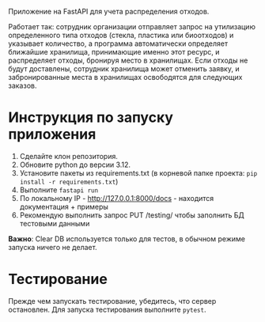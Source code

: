 Приложение на FastAPI для учета распределения отходов. 

Работает так: сотрудник организации отправляет запрос на утилизацию определенного типа отходов (стекла, пластика или биоотходов) и указывает количество, а программа автоматически определяет ближайшие хранилища, 
принимающие именно этот ресурс, и распределяет отходы, бронируя место в хранилищах. Если отходы не будут доставлены, сотрудник хранилища может отменить заявку, и забронированные места в хранилищах освободятся
для следующих заказов.

# Инструкция по запуску приложения

1. Сделайте клон репозитория.
2. Обновите python до версии 3.12.
3. Установите пакеты из requirements.txt (в корневой папке проекта: `pip install -r requirements.txt`)
4. Выполните `fastapi run`
5. По локальному IP - http://127.0.0.1:8000/docs - находится документация + примеры
6. Рекомендую выполнить запрос PUT /testing/ чтобы заполнить БД тестовыми данными

**Важно**: Clear DB используется только для тестов, в обычном режиме запуска ничего не делает.

# Тестирование

Прежде чем запускать тестирование, убедитесь, что сервер остановлен. Для запуска тестирования выполните `pytest`.
